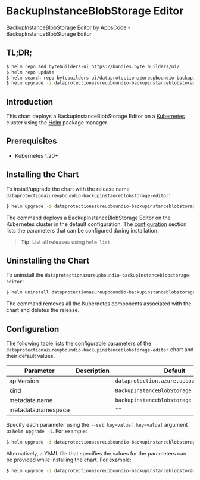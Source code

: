 # BackupInstanceBlobStorage Editor

[BackupInstanceBlobStorage Editor by AppsCode](https://byte.builders) - BackupInstanceBlobStorage Editor

## TL;DR;

```bash
$ helm repo add bytebuilders-ui https://bundles.byte.builders/ui/
$ helm repo update
$ helm search repo bytebuilders-ui/dataprotectionazureupboundio-backupinstanceblobstorage-editor --version=v0.4.18
$ helm upgrade -i dataprotectionazureupboundio-backupinstanceblobstorage-editor bytebuilders-ui/dataprotectionazureupboundio-backupinstanceblobstorage-editor -n default --create-namespace --version=v0.4.18
```

## Introduction

This chart deploys a BackupInstanceBlobStorage Editor on a [Kubernetes](http://kubernetes.io) cluster using the [Helm](https://helm.sh) package manager.

## Prerequisites

- Kubernetes 1.20+

## Installing the Chart

To install/upgrade the chart with the release name `dataprotectionazureupboundio-backupinstanceblobstorage-editor`:

```bash
$ helm upgrade -i dataprotectionazureupboundio-backupinstanceblobstorage-editor bytebuilders-ui/dataprotectionazureupboundio-backupinstanceblobstorage-editor -n default --create-namespace --version=v0.4.18
```

The command deploys a BackupInstanceBlobStorage Editor on the Kubernetes cluster in the default configuration. The [configuration](#configuration) section lists the parameters that can be configured during installation.

> **Tip**: List all releases using `helm list`

## Uninstalling the Chart

To uninstall the `dataprotectionazureupboundio-backupinstanceblobstorage-editor`:

```bash
$ helm uninstall dataprotectionazureupboundio-backupinstanceblobstorage-editor -n default
```

The command removes all the Kubernetes components associated with the chart and deletes the release.

## Configuration

The following table lists the configurable parameters of the `dataprotectionazureupboundio-backupinstanceblobstorage-editor` chart and their default values.

|     Parameter      | Description |                       Default                        |
|--------------------|-------------|------------------------------------------------------|
| apiVersion         |             | <code>dataprotection.azure.upbound.io/v1beta1</code> |
| kind               |             | <code>BackupInstanceBlobStorage</code>               |
| metadata.name      |             | <code>backupinstanceblobstorage</code>               |
| metadata.namespace |             | <code>""</code>                                      |


Specify each parameter using the `--set key=value[,key=value]` argument to `helm upgrade -i`. For example:

```bash
$ helm upgrade -i dataprotectionazureupboundio-backupinstanceblobstorage-editor bytebuilders-ui/dataprotectionazureupboundio-backupinstanceblobstorage-editor -n default --create-namespace --version=v0.4.18 --set apiVersion=dataprotection.azure.upbound.io/v1beta1
```

Alternatively, a YAML file that specifies the values for the parameters can be provided while
installing the chart. For example:

```bash
$ helm upgrade -i dataprotectionazureupboundio-backupinstanceblobstorage-editor bytebuilders-ui/dataprotectionazureupboundio-backupinstanceblobstorage-editor -n default --create-namespace --version=v0.4.18 --values values.yaml
```
